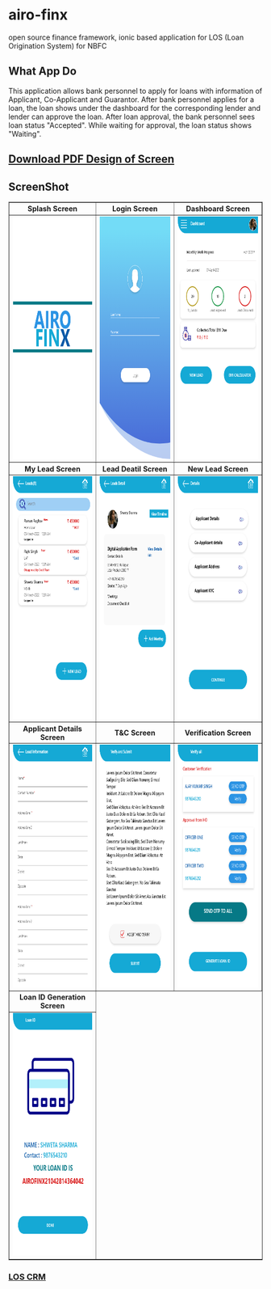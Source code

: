 # airo-finx

open source finance framework, ionic based application for LOS (Loan Origination System) for NBFC </br>

## What App Do

This application allows bank personnel  to apply for loans with information of Applicant, Co-Applicant and Guarantor. After bank personnel applies for a loan, the loan shows under the dashboard for the corresponding lender and lender can approve the loan. After loan approval, the bank personnel sees loan status "Accepted". While waiting for approval, the loan status shows "Waiting".

## [Download PDF Design of Screen](./screenshot/Finance-App.pdf)

## ScreenShot

<table border="1">
  <tr>
    <th>Splash Screen</th>
    <th>Login Screen</th>
    <th>Dashboard Screen</th>
  </tr>
  <tr>
    <td><img src="screenshot/Splash.png" width=270 height=480 alt="Splash Screen"></td>
    <td><img src="screenshot/Login.png" width=270 height=480 alt="Login Screen"></td>
    <td><img src="screenshot/Dashboard.png" width=270 height=480 alt="Dashboard Screen"></td>
  </tr>

  <tr>
    <th>My Lead Screen</th>
    <th>Lead Deatil Screen</th>
    <th>New Lead Screen</th>
  </tr>
  <tr>
    <td><img src="screenshot/My%20Leads.png" width=270 height=480 alt=" My Lead Screen"></td>
    <td><img src="screenshot/Lead%20Deatil.png" width=270 height=480 alt="Lead Deatil Screen"></td>
    <td><img src="screenshot/Details.png" width=270 height=480 alt="New Lead Screen"></td>
  </tr>

  <tr>
    <th>Applicant Details Screen</th>
    <th>T&C Screen</th>
    <th>Verification Screen</th>
  </tr>
  <tr>
    <td><img src="screenshot/New%20Lead.png" width=270 height=480 alt=" Applicant Details Screen"></td>
    <td><img src="screenshot/T%26C.png" width=270 height=480 alt="T&C Screen"></td>
    <td><img src="screenshot/Verify%20All.png" width=270 height=480 alt="Verification Screen"></td>
  </tr>

<tr>
    <th>Loan ID Generation Screen</th>
  </tr>
  <tr>
    <td><img src="screenshot/Loan%20ID.png" width=270 height=480 alt="Loan ID Generation Screen"></td>
  </tr>


 </table>

### [LOS CRM](https://github.com/AIRONAXSolutions/airo-finx-crm)
